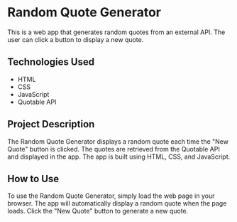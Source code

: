 # Random Quote Generator

This is a web app that generates random quotes from an external API. The user can click a button to display a new quote.

## Technologies Used

- HTML
- CSS
- JavaScript
- Quotable API

## Project Description

The Random Quote Generator displays a random quote each time the "New Quote" button is clicked. The quotes are retrieved from the Quotable API and displayed in the app. The app is built using HTML, CSS, and JavaScript.

## How to Use

To use the Random Quote Generator, simply load the web page in your browser. The app will automatically display a random quote when the page loads. Click the "New Quote" button to generate a new quote.

